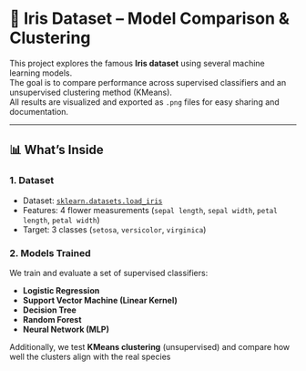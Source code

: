 # 🌸 Iris Dataset – Model Comparison & Clustering

This project explores the famous **Iris dataset** using several machine learning models.  
The goal is to compare performance across supervised classifiers and an unsupervised clustering method (KMeans).  
All results are visualized and exported as `.png` files for easy sharing and documentation.

---

## 📊 What’s Inside

### 1. **Dataset**
- Dataset: [`sklearn.datasets.load_iris`](https://scikit-learn.org/stable/auto_examples/datasets/plot_iris_dataset.html)  
- Features: 4 flower measurements (`sepal length`, `sepal width`, `petal length`, `petal width`)  
- Target: 3 classes (`setosa`, `versicolor`, `virginica`)  

### 2. **Models Trained**
We train and evaluate a set of supervised classifiers:
- **Logistic Regression**
- **Support Vector Machine (Linear Kernel)**
- **Decision Tree**
- **Random Forest**
- **Neural Network (MLP)**

Additionally, we test **KMeans clustering** (unsupervised) and compare how well the clusters align with the real species
